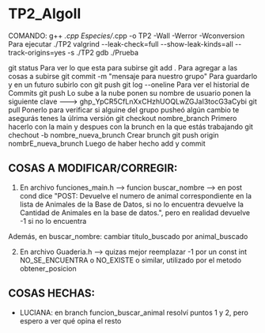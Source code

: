 # TP2_AlgoII

COMANDO: g++ *.cpp Especies/*.cpp -o TP2 -Wall -Werror -Wconversion
Para ejecutar ./TP2
valgrind --leak-check=full --show-leak-kinds=all --track-origins=yes -s ./TP2
gdb ./Prueba

git status                                   Para ver lo que esta para subirse
git add .                                    Para agregar a las cosas a subirse
git commit -m "mensaje para nuestro grupo"   Para guardarlo y en un futuro subirlo con git push
git log --oneline                            Para ver el historial de Commits
git push                                     Lo sube a la nube 
            ponen su nombre de usuario
            ponen la siguiente clave --->  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
git pull                                     Ponerlo para verificar si alguine del grupo pusheó algún cambio
                                                te asegurás tenes la úlrima versión
git checkout nombre_branch                   Primero hacerlo con la main y despues con la brunch en la que estás trabajando
git chechout -b nombre_nueva_brunch          Crear brunch
git push origin nombrE_nueva_brunch          Luego de haber hecho add y commit

## COSAS A MODIFICAR/CORREGIR:

1. En archivo funciones_main.h --> funcion buscar_nombre --> en post cond dice "POST: Devuelve el numero de animal correspondiente en la lista de Animales de la Base de Datos, si no lo encuentra devuelve la Cantidad de Animales en la base de datos.", pero en realidad devuelve -1 si no lo encuentra 

Además, en buscar_nombre: cambiar titulo_buscado por animal_buscado

2. En archivo Guaderia.h --> quizas mejor reemplazar -1 por un const int NO_SE_ENCUENTRA o NO_EXISTE o similar, utilizado por el metodo obtener_posicion


## COSAS HECHAS:

* LUCIANA: en branch funcion_buscar_animal resolví puntos 1 y 2, pero espero a ver qué opina el resto
